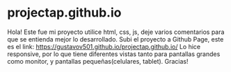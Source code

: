 # projectap.github.io
Hola! 
Este fue mi proyecto utilice html, css, js, deje varios comentarios para que se entienda mejor lo desarrollado.
Subi el proyecto a Github Page, este es el link: https://gustavov501.github.io/projectap.github.io/
Lo hice responsive, por lo que tiene diferentes vistas tanto para pantallas grandes como monitor, y pantallas pequeñas(celulares, tablet).
Gracias! 
